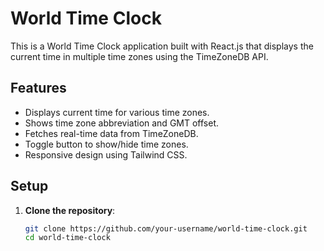 # World Time Clock

This is a World Time Clock application built with React.js that displays the current time in multiple time zones using the TimeZoneDB API.

## Features

- Displays current time for various time zones.
- Shows time zone abbreviation and GMT offset.
- Fetches real-time data from TimeZoneDB.
- Toggle button to show/hide time zones.
- Responsive design using Tailwind CSS.

## Setup

1. **Clone the repository**:
   ```bash
   git clone https://github.com/your-username/world-time-clock.git
   cd world-time-clock